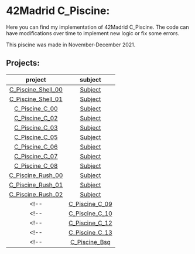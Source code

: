 # 42Madrid C_Piscine:

Here you can find my implementation of 42Madrid C_Piscine. The code can have modifications over time to implement new logic or fix some errors.

This piscine was made in November-December 2021.

## Projects:

| project | subject |
| :---: | :---: |
| [C_Piscine_Shell_00](https://github.com/Jkutkut/42Madrid-C_Piscine_Shell_00) | [Subject](./subjects/en.shell-00.pdf) |
| [C_Piscine_Shell_01](https://github.com/Jkutkut/42Madrid-C_Piscine_Shell_01) | [Subject](./subjects/en.shell-01.pdf) |
| [C_Piscine_C_00](https://github.com/Jkutkut/42Madrid-C_Piscine_C_00) | [Subject](./subjects/en.c-00.pdf) |
| [C_Piscine_C_02](https://github.com/Jkutkut/42Madrid-C_Piscine_C_02) | [Subject](./subjects/en.c-02.pdf) |
| [C_Piscine_C_03](https://github.com/Jkutkut/42Madrid-C_Piscine_C_03) | [Subject](./subjects/en.c-03.pdf) |
| [C_Piscine_C_05](https://github.com/Jkutkut/42Madrid-C_Piscine_C_05) | [Subject](./subjects/en.c-05.pdf) |
| [C_Piscine_C_06](https://github.com/Jkutkut/42Madrid-C_Piscine_C_06) | [Subject](./subjects/en.c-06.pdf) |
| [C_Piscine_C_07](https://github.com/Jkutkut/42Madrid-C_Piscine_C_07) | [Subject](./subjects/en.c-07.pdf) |
| [C_Piscine_C_08](https://github.com/Jkutkut/42Madrid-C_Piscine_C_08) | [Subject](./subjects/en.c-08.pdf) |
| [C_Piscine_Rush_00](https://github.com/Jkutkut/42Madrid-C_Piscine_Rush_00) | [Subject](./subjects/en.rush-00.pdf) |
| [C_Piscine_Rush_01](https://github.com/Jkutkut/42Madrid-C_Piscine_Rush_01) | [Subject](./subjects/en.rush-01.pdf) |
| [C_Piscine_Rush_02](https://github.com/Jkutkut/42Madrid-C_Piscine_Rush_02) | [Subject](./subjects/en.rush-02.pdf) |
<!-- | [C_Piscine_C_09](https://github.com/Jkutkut/42Madrid-C_Piscine_C_09) | [Subject](./subjects/en.c-09.pdf) | -->
<!-- | [C_Piscine_C_10](https://github.com/Jkutkut/42Madrid-C_Piscine_C_10) | [Subject](./subjects/en.c-10.pdf) | -->
<!-- | [C_Piscine_C_12](https://github.com/Jkutkut/42Madrid-C_Piscine_C_12) | [Subject](./subjects/en.c-12.pdf) | -->
<!-- | [C_Piscine_C_13](https://github.com/Jkutkut/42Madrid-C_Piscine_C_13) | [Subject](./subjects/en.c-13.pdf) | -->
<!-- | [C_Piscine_Bsq](https://github.com/Jkutkut/42Madrid-C_Piscine_Bsq) | [Subject](./subjects/en.bsq.pdf) | -->

